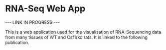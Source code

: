 # RNA-Seq Web App

--- LINK IN PROGRESS --- 

This is a web application used for the visualisation of RNA-Sequencing data from many tissues of WT and Csf1rko rats. It is linked to the following publication.
